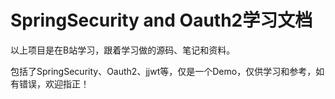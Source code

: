 # SpringSecurity and Oauth2学习文档

以上项目是在B站学习，跟着学习做的源码、笔记和资料。

包括了SpringSecurity、Oauth2、jjwt等，仅是一个Demo，仅供学习和参考，如有错误，欢迎指正！